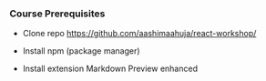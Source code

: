 ### Course Prerequisites

- Clone repo
  https://github.com/aashimaahuja/react-workshop/

- Install npm (package manager)

- Install extension
  Markdown Preview enhanced
